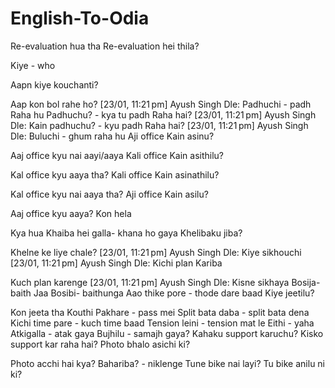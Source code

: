 # English-To-Odia
Re-evaluation hua tha
Re-evaluation hei thila?

Kiye - who

Aapn kiye kouchanti?

Aap kon bol rahe ho?
[23/01, 11:21 pm] Ayush Singh Dle: Padhuchi - padh Raha hu
Padhuchu? - kya tu padh Raha hai?
[23/01, 11:21 pm] Ayush Singh Dle: Kain padhuchu? - kyu padh Raha hai?
[23/01, 11:21 pm] Ayush Singh Dle: Buluchi - ghum raha hu
 Aji office Kain asinu?

Aaj office kyu nai aayi/aaya
Kali office Kain asithilu?

Kal office kyu aaya tha?
Kali office Kain asinathilu?

Kal office kyu nai aaya tha?
 Aji office Kain asilu?

Aaj office kyu aaya?
Kon hela

Kya hua
Khaiba hei galla- khana ho gaya
 Khelibaku jiba?

Khelne ke liye chale?
[23/01, 11:21 pm] Ayush Singh Dle: Kiye sikhouchi
[23/01, 11:21 pm] Ayush Singh Dle: Kichi plan Kariba


Kuch plan karenge
[23/01, 11:21 pm] Ayush Singh Dle: Kisne sikhaya
Bosija- baith Jaa
Bosibi- baithunga
Aao thike pore - thode dare baad
 Kiye jeetilu? 

Kon jeeta tha
 Kouthi 
Pakhare - pass mei
Split bata daba - split bata dena
 Kichi time pare - kuch time baad
Tension leini - tension mat le
Eithi - yaha
 Atkigalla - atak gaya
 Bujhilu - samajh gaya?
 Kahaku support karuchu? Kisko support kar raha hai?
Photo bhalo asichi ki? 

Photo acchi hai kya?
 Bahariba? - niklenge
Tune bike nai layi?
Tu bike anilu ni ki?
